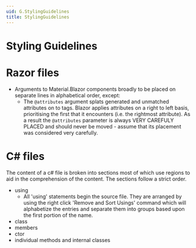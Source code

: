 ```yaml
---
uid: G.StylingGuidelines
title: StylingGuidelines
---
```

# Styling Guidelines

# Razor files

- Arguments to Material.Blazor components broadly to be placed on separate lines in alphabetical order, except:
  - The `@attributes` argument splats generated and unmatched attributes on to tags. Blazor applies attributes on a right to left basis, prioritising the first that it encounters (i.e. the rightmost attribute). As a result the `@attributes` parameter is always VERY CAREFULY PLACED and should never be moved - assume that its placement was considered very carefully.

# C# files

The content of a c# file is broken into sections most of which use regions to aid in the comprehension of the content. The sections follow a strict order. 
- using
  - All 'using' statements begin the source file. They are arranged by using the right click 'Remove and Sort Usings' command which will alphabetize the entries and separate them into groups based upon the first portion of the name. 
- class
- members
- ctor
- individual methods and internal classes




